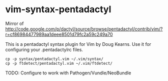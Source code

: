 vim-syntax-pentadactyl
======================

Mirror of
http://code.google.com/p/dactyl/source/browse/pentadactyl/contrib/vim/?r=cf86984477989aa1deee8501d79fc2a59c249a70

This is a pentadactyl syntax plugin for Vim by Doug Kearns. Use it for
configuring your .pentadactylrc files.

    cp -p syntax/pentadactyl.vim ~/.vim/syntax/
    cp -p ftdetect/pentadactyl.vim ~/.vim/ftdetect/

TODO: Configure to work with Pathogen/Vundle/NeoBundle
